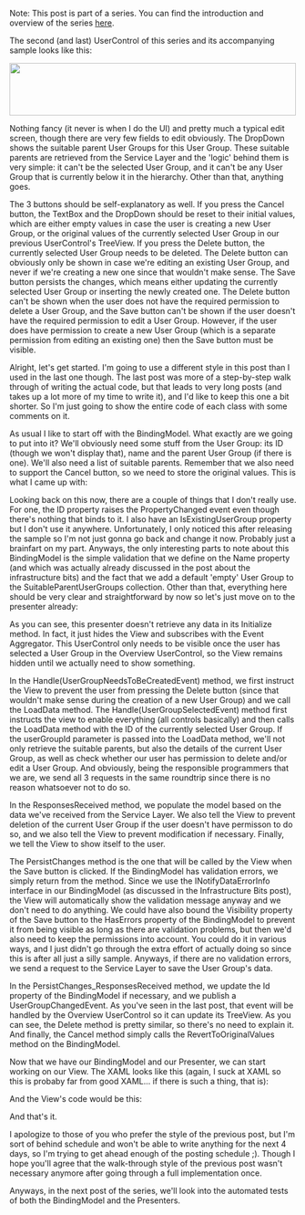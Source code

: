 Note: This post is part of a series. You can find the introduction and overview of the series <a href="/blog/2010/08/mvp-in-silverlightwpf-series">here</a>.

The second (and last) UserControl of this series and its accompanying sample looks like this:

<a href="/postcontent/sample_details1.png"><img src="/postcontent/sample_details1.png" alt="" title="sample_details" width="503" height="92" class="aligncenter size-full wp-image-2463" /></a>

Nothing fancy (it never is when I do the UI) and pretty much a typical edit screen, though there are very few fields to edit obviously. The DropDown shows the suitable parent User Groups for this User Group.  These suitable parents are retrieved from the Service Layer and the 'logic' behind them is very simple: it can't be the selected User Group, and it can't be any User Group that is currently below it in the hierarchy.  Other than that, anything goes. 

The 3 buttons should be self-explanatory as well. If you press the Cancel button, the TextBox and the DropDown should be reset to their initial values, which are either empty values in case the user is creating a new User Group, or the original values of the currently selected User Group in our previous UserControl's TreeView.  If you press the Delete button, the currently selected User Group needs to be deleted.  The Delete button can obviously only be shown in case we're editing an existing User Group, and never if we're creating a new one since that wouldn't make sense.  The Save button persists the changes, which means either updating the currently selected User Group or inserting the newly created one.  The Delete button can't be shown when the user does not have the required permission to delete a User Group, and the Save button can't be shown if the user doesn't have the required permission to edit a User Group.  However, if the user does have permission to create a new User Group (which is a separate permission from editing an existing one) then the Save button must be visible.

Alright, let's get started.  I'm going to use a different style in this post than I used in the last one though.  The last post was more of a step-by-step walk through of writing the actual code, but that leads to very long posts (and takes up a lot more of my time to write it), and I'd like to keep this one a bit shorter.  So I'm just going to show the entire code of each class with some comments on it. 

As usual I like to start off with the BindingModel.  What exactly are we going to put into it? We'll obviously need some stuff from the User Group: its ID (though we won't display that), name and the parent User Group (if there is one).  We'll also need a list of suitable parents.  Remember that we also need to support the Cancel button, so we need to store the original values.  This is what I came up with:

<script src="https://gist.github.com/3728097.js?file=s1.cs"></script>

Looking back on this now, there are a couple of things that I don't really use.  For one, the ID property raises the PropertyChanged event even though there's nothing that binds to it.  I also have an IsExistingUserGroup property but I don't use it anywhere.  Unfortunately, I only noticed this after releasing the sample so I'm not just gonna go back and change it now.  Probably just a brainfart on my part. Anyways, the only interesting parts to note about this BindingModel is the simple validation that we define on the Name property (and which was actually already discussed in the post about the infrastructure bits) and the fact that we add a default 'empty' User Group to the SuitableParentUserGroups collection.  Other than that, everything here should be very clear and straightforward by now so let's just move on to the presenter already:

<script src="https://gist.github.com/3728097.js?file=s2.cs"></script>

As you can see, this presenter doesn't retrieve any data in its Initialize method.  In fact, it just hides the View and subscribes with the Event Aggregator.  This UserControl only needs to be visible once the user has selected a User Group in the Overview UserControl, so the View remains hidden until we actually need to show something.  

In the Handle(UserGroupNeedsToBeCreatedEvent) method, we first instruct the View to prevent the user from pressing the Delete button (since that wouldn't make sense during the creation of a new User Group) and we call the LoadData method.  The Handle(UserGroupSelectedEvent) method first instructs the view to enable everything (all controls basically) and then calls the LoadData method with the ID of the currently selected User Group.  If the userGroupId parameter is passed into the LoadData method, we'll not only retrieve the suitable parents, but also the details of the current User Group, as well as check whether our user has permission to delete and/or edit a User Group.  And obviously, being the responsible programmers that we are, we send all 3 requests in the same roundtrip since there is no reason whatsoever not to do so.

In the ResponsesReceived method, we populate the model based on the data we've received from the Service Layer.  We also tell the View to prevent deletion of the current User Group if the user doesn't have permisson to do so, and we also tell the View to prevent modification if necessary.  Finally, we tell the View to show itself to the user.

The PersistChanges method is the one that will be called by the View when the Save button is clicked.  If the BindingModel has validation errors, we simply return from the method.  Since we use the INotifyDataErrorInfo interface in our BindingModel (as discussed in the Infrastructure Bits post), the View will automatically show the validation message anyway and we don't need to do anything.  We could have also bound the Visibility property of the Save button to the HasErrors property of the BindingModel to prevent it from being visible as long as there are validation problems, but then we'd also need to keep the permissions into account.  You could do it in various ways, and I just didn't go through the extra effort of actually doing so since this is after all just a silly sample.  Anyways, if there are no validation errors, we send a request to the Service Layer to save the User Group's data.

In the PersistChanges_ResponsesReceived method, we update the Id property of the BindingModel if necessary, and we publish a UserGroupChangedEvent.  As you've seen in the last post, that event will be handled by the Overview UserControl so it can update its TreeView.  As you can see, the Delete method is pretty similar, so there's no need to explain it.  And finally, the Cancel method simply calls the RevertToOriginalValues method on the BindingModel.

Now that we have our BindingModel and our Presenter, we can start working on our View.  The XAML looks like this (again, I suck at XAML so this is probaby far from good XAML... if there is such a thing, that is):

<script src="https://gist.github.com/3728097.js?file=s3.xaml"></script>

And the View's code would be this:

<script src="https://gist.github.com/3728097.js?file=s4.cs"></script>

And that's it.

I apologize to those of you who prefer the style of the previous post, but I'm sort of behind schedule and won't be able to write anything for the next 4 days, so I'm trying to get ahead enough of the posting schedule ;).  Though I hope you'll agree that the walk-through style of the previous post wasn't necessary anymore after going through a full implementation once.

Anyways, in the next post of the series, we'll look into the automated tests of both the BindingModel and the Presenters.